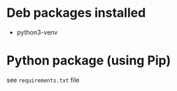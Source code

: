 # Deb packages installed
- python3-venv

# Python package (using Pip)
see ```requirements.txt``` file